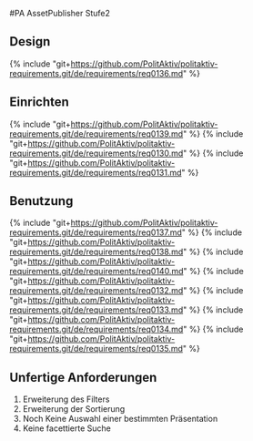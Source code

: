 #PA AssetPublisher Stufe2

## Design
{% include "git+https://github.com/PolitAktiv/politaktiv-requirements.git/de/requirements/req0136.md" %}

## Einrichten
{% include "git+https://github.com/PolitAktiv/politaktiv-requirements.git/de/requirements/req0139.md" %}
{% include "git+https://github.com/PolitAktiv/politaktiv-requirements.git/de/requirements/req0130.md" %}
{% include "git+https://github.com/PolitAktiv/politaktiv-requirements.git/de/requirements/req0131.md" %}

## Benutzung
{% include "git+https://github.com/PolitAktiv/politaktiv-requirements.git/de/requirements/req0137.md" %}
{% include "git+https://github.com/PolitAktiv/politaktiv-requirements.git/de/requirements/req0138.md" %}
{% include "git+https://github.com/PolitAktiv/politaktiv-requirements.git/de/requirements/req0140.md" %}
{% include "git+https://github.com/PolitAktiv/politaktiv-requirements.git/de/requirements/req0132.md" %}
{% include "git+https://github.com/PolitAktiv/politaktiv-requirements.git/de/requirements/req0133.md" %}
{% include "git+https://github.com/PolitAktiv/politaktiv-requirements.git/de/requirements/req0134.md" %}
{% include "git+https://github.com/PolitAktiv/politaktiv-requirements.git/de/requirements/req0135.md" %}


## Unfertige Anforderungen
1. Erweiterung des Filters
2. Erweiterung der Sortierung
3. Noch Keine Auswahl einer bestimmten Präsentation
4. Keine facettierte Suche

